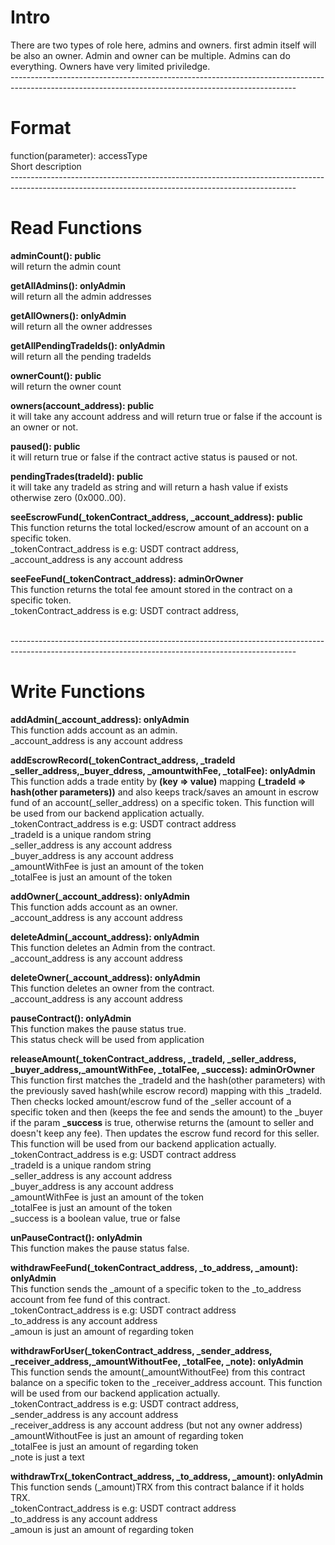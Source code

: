 # Intro
There are two types of role here, admins and owners.
first admin itself will be also an owner.
Admin and owner can be multiple.
Admins can do everything. Owners have very limited priviledge.
<br>-----------------------------------------------------------------------------------------------------------------------------------------------------<br>

# Format
function(parameter): accessType<br>
Short description
<br>-----------------------------------------------------------------------------------------------------------------------------------------------------<br>

# Read Functions
<b>adminCount(): public</b><br>
will return the admin count

<b>getAllAdmins(): onlyAdmin</b><br>
will return all the admin addresses

<b>getAllOwners(): onlyAdmin</b><br>
will return all the owner addresses

<b>getAllPendingTradeIds(): onlyAdmin</b><br>
will return all the pending tradeIds

<b>ownerCount(): public</b><br>
will return the owner count

<b>owners(account_address): public</b><br>
it will take any account address and will return true or false if the account is an owner or not.

<b>paused(): public</b><br>
it will return true or false if the contract active status is paused or not.

<b>pendingTrades(tradeId): public</b><br>
it will take any tradeId as string and will return a hash value if exists otherwise zero (0x000..00).

<b>seeEscrowFund(_tokenContract_address, _account_address): public</b><br>
This function returns the total  locked/escrow amount of an account on a specific token.<br>
_tokenContract_address is e.g: USDT contract address,<br>
_account_address is any account address

<b>seeFeeFund(_tokenContract_address): adminOrOwner</b><br>
This function returns the total fee amount stored in the contract on a specific token.<br>
_tokenContract_address is e.g: USDT contract address,<br>

<br>-----------------------------------------------------------------------------------------------------------------------------------------------------<br>

# Write Functions

<b>addAdmin(_account_address): onlyAdmin</b><br>
This function adds account as an admin.<br>
_account_address is any account address

<b>addEscrowRecord(_tokenContract_address, _tradeId _seller_address,_buyer_ddress, _amountwithFee, _totalFee): onlyAdmin</b><br>
This function adds a trade entity by <b>(key => value)</b> mapping <b>(_tradeId => hash(other parameters))</b> and also keeps track/saves an amount in escrow fund of an account(_seller_address) on a specific token. This function will be used from our backend application actually.<br>
_tokenContract_address is e.g: USDT contract address<br>
_tradeId is a unique random string<br>
_seller_address is any account address<br>
_buyer_address is any account address<br>
_amountWithFee is just an amount of the token<br>
_totalFee is just an amount of the token<br>

<b>addOwner(_account_address): onlyAdmin</b><br>
This function adds account as an owner.<br>
_account_address is any account address

<b>deleteAdmin(_account_address): onlyAdmin</b><br>
This function deletes an Admin from the contract.<br>
_account_address is any account address

<b>deleteOwner(_account_address): onlyAdmin</b><br>
This function deletes an owner from the contract.<br>
_account_address is any account address

<b>pauseContract(): onlyAdmin</b><br>
This function makes the pause status true.<br>
This status check will be used from application

<b>releaseAmount(_tokenContract_address, _tradeId, _seller_address, _buyer_address,_amountWithFee, _totalFee, _success): adminOrOwner</b><br>
This function first matches the _tradeId and the hash(other parameters) with the previously saved hash(while escrow record) mapping with this _tradeId. Then checks locked amount/escrow fund of the _seller account of a specific token and then (keeps the fee and sends the amount) to the _buyer if the param <b>_success</b> is true, otherwise returns the (amount to seller and doesn't keep any fee). Then updates the escrow fund record for this seller. This function will be used from our backend application actually.<br>
_tokenContract_address is e.g: USDT contract address<br>
_tradeId is a unique random string<br>
_seller_address is any account address<br>
_buyer_address is any account address<br>
_amountWithFee is just an amount of the token<br>
_totalFee is just an amount of the token<br>
_success is a boolean value, true or false<br>

<b>unPauseContract(): onlyAdmin</b><br>
This function makes the pause status false.<br>

<b>withdrawFeeFund(_tokenContract_address, _to_address, _amount): onlyAdmin</b><br>
This function sends the _amount of a specific token to the _to_address account from fee fund of this contract.<br>
_tokenContract_address is e.g: USDT contract address<br>
_to_address is any account address<br>
_amoun is just an amount of regarding token<br>

<b>withdrawForUser(_tokenContract_address, _sender_address, _receiver_address,_amountWithoutFee, _totalFee, _note): onlyAdmin</b><br>
This function sends the amount(_amountWithoutFee) from this contract balance on a specific token to the _receiver_address account. This function will be used from our backend application actually.<br>
_tokenContract_address is e.g: USDT contract address,<br>
_sender_address is any account address<br>
_receiver_address is any account address (but not any owner address)<br>
_amountWithoutFee is just an amount of regarding token<br>
_totalFee is just an amount of regarding token<br>
_note is just a text<br>

<b>withdrawTrx(_tokenContract_address, _to_address, _amount): onlyAdmin</b><br>
This function sends (_amount)TRX from this contract balance if it holds TRX.<br>
_tokenContract_address is e.g: USDT contract address<br>
_to_address is any account address<br>
_amoun is just an amount of regarding token<br>
